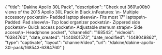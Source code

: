 {
    "title": "Dakine Apollo 30L Pack",
    "description": "Check out 360\u00b0 views of the 2015 Apollo 30L Pack in Black.\nFeatures: \n- Multiple accessory pockets\n- Padded laptop sleeve\n- Fits most 17\" laptops\n- Padded iPad sleeve\n- Top load organizer pockets\n- Zippered side pockets\n- Quick access pocket\n- Adjustable sternum strap\n- Side access\n- Headphone pocket",
    "channelid": "168543",
    "videoid": "6384760",
    "date_created": "1440801573",
    "date_modified": "1448049862",
    "type": "captivate",
    "layout": "channelVideo",
    "url": "\/dakine\/dakine-apollo-30l-pack\/168543-6384760"
}
